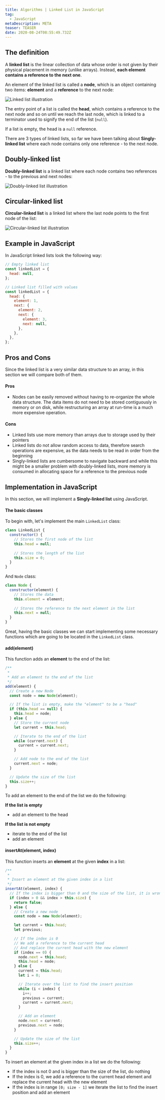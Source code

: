 ```yaml
---
title: Algorithms | Linked List in JavaScript
tag:
  - JavaScript
metaDescription: META
teaser: TEASER
date: 2020-08-24T08:55:49.732Z
---
```

## The definition

A **linked list** is the linear collection of data whose order is not given by their physical placement in memory (unlike arrays). Instead, **each element contains a reference to the next one**.

An element of the linked list is called a **node**, which is an object containing two items: **element** and a **reference** to the next node:

![Linked list illustration](/img/singly-linked-list.svg "Linked list illustration")

The entry point of a list is called the **head**, which contains a reference to the next node and so on until we reach the last node, which is linked to a terminator used to signify the end of the list (`null`).

If a list is empty, the head is a `null` reference.

There are 3 types of linked lists, so far we have been talking about **Singly-linked list** where each node contains only one reference - to the next node.

## Doubly-linked list

**Doubly-linked list** is a linked list where each node contains two references - to the previous and next nodes:

![Doubly-linked list illustration](/img/doubly-linked-list.svg "Doubly-linked list illustration")

## Circular-linked list

**Circular-linked list** is a linked list where the last node points to the first node of the list:

![Circular-linked list illustration](/img/circularly-linked-list.svg "Circular-linked list illustration")

## Example in JavaScript

In JavaScript linked lists look the following way:

```javascript
// Empty linked list
const linkedList = {
  head: null,
};

// Linked list filled with values
const linkedList = {
  head: {
    element: 1,
    next: {
      element: 2,
      next: {
        element: 3,
        next: null,
      },
    },
  },
};
```

## Pros and Cons

Since the linked list is a very similar data structure to an array, in this section we will compare both of them.

#### Pros

* Nodes can be easily removed without having to re-organize the whole data structure. The data items do not need to be stored contiguously in memory or on disk, while restructuring an array at run-time is a much more expensive operation.

#### Cons

* Linked lists use more memory than arrays due to storage used by their pointers
* Linked lists do not allow random access to data, therefore search operations are expensive, as the data needs to be read in order from the beginning
* Singly-linked lists are cumbersome to navigate backward and while this might be a smaller problem with doubly-linked lists, more memory is consumed in allocating space for a reference to the previous node

## Implementation in JavaScript

In this section, we will implement a **Singly-linked list** using JavaScript.

#### The basic classes

To begin with, let's implement the main `LinkedList` class:

```javascript
class LinkedList {
  constructor() {
    // Stores the first node of the list
    this.head = null;
    
    // Stores the length of the list
    this.size = 0;
  }
}
```

And `Node` class:

```javascript
class Node {
  constructor(element) {
    // Stores the data
    this.element = element;
    
    // Stores the reference to the next element in the list
    this.next = null;
  }
}

```

Great, having the basic classes we can start implementing some necessary functions which are going to be located in the `LinkedList` class.

#### add(element)

This function adds an **element** to the end of the list:

```javascript
/**
 *
 * Add an element to the end of the list
 */
add(element) {
  // Create a new Node
  const node = new Node(element);

  // If the list is empty, make the "element" to be a "head"
  if (this.head == null) {
    this.head = node;
  } else {
    // Store the current node
    let current = this.head;

    // Iterate to the end of the list
    while (current.next) {
      current = current.next;
    }

    // Add node to the end of the list
    current.next = node;
  }

  // Update the size of the list
  this.size++;
}

```

To add an element to the end of the list we do the following:

**If the list is empty**

* add an element to the head

**If the list is not empty**

* iterate to the end of the list
* add an element

#### insertAt(element, index)

This function inserts an **element** at the given **index** in a list: 

```javascript
/**
 *
 * Insert an element at the given index in a list
 */
insertAt(element, index) {
  // If the index is bigger than 0 and the size of the list, it is wrong
  if (index > 0 && index > this.size) {
    return false;
  } else {
    // Create a new node
    const node = new Node(element);

    let current = this.head;
    let previous;

    // If the index is 0
    // We add a reference to the current head
    // And replace the current head with the new element
    if (index == 0) {
      node.next = this.head;
      this.head = node;
    } else {
      current = this.head;
      let i = 0;

      // Iterate over the list to find the insert position
      while (i < index) {
        i++;
        previous = current;
        current = current.next;
      }

      // Add an element
      node.next = current;
      previous.next = node;
    }

    // Update the size of the list
    this.size++;
  }
}

```

To insert an element at the given index in a list we do the following:

* If the index is not 0 and is bigger than the size of the list, do nothing
* If the index is 0, we add a reference to the current head element and replace the current head with the new element
* If the index is in range `[0; size - 1]` we iterate the list to find the insert position and add an element